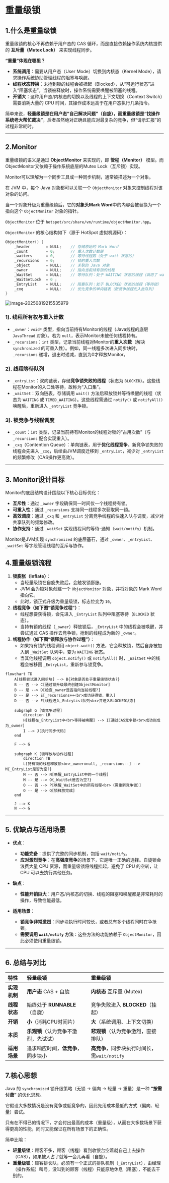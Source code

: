 # 重量级锁

## 1.什么是重量级锁

重量级锁的核心不再依赖于用户态的 CAS 循环，而是直接依赖操作系统内核提供的 **互斥量（Mutex Lock）** 来实现线程同步。

**“重量”体现在哪里？**

- **系统调用**：需要从用户态（User Mode）切换到内核态（Kernel Mode），请求操作系统协助管理线程的阻塞与唤醒。
- **线程状态转换**：未抢到锁的线程会被挂起（Blocked），从“可运行状态”进入“阻塞状态”。当锁被释放时，操作系统需要唤醒被阻塞的线程。
- **开销大**：这种用户态/内核态的切换以及线程的上下文切换（Context Switch）需要消耗大量的 CPU 时间，其操作成本远高于在用户态执行几条指令。

简单来说，**轻量级锁是在用户态“自己解决问题”（自旋），而重量级锁是“找操作系统老大帮忙裁决”**，后者虽然绝对正确且能应对最复杂的竞争，但“请示汇报”的过程非常耗时。

------

## 2.Monitor

重量级锁的语义是通过 **ObjectMonitor** 来实现的，即 **管程（Monitor）** 模型。⽽ObjectMonitor又依赖于操作系统底层的Mutex Lock（互斥锁）实现。

Monitor可以理解为⼀个同步⼯具或⼀种同步机制，通常被描述为⼀个对象。

在 JVM 中，每个 Java 对象都可以关联一个 `ObjectMonitor` 对象来控制线程对该对象的访问。

当一个对象升级为重量级锁后，它的**对象头Mark Word**中的内容会被替换为一个指向这个 `ObjectMonitor` 对象的指针。

`ObjectMonitor` 位于 `hotspot/src/share/vm/runtime/objectMonitor.hpp`。

`ObjectMonitor` 的核心结构如下（源于 HotSpot 虚拟机源码）：

```c++
ObjectMonitor() {
    _header       = NULL;    // 存储原始的 Mark Word
    _count        = 0;       // 重入次数计数器
    _waiters      = 0,       // 等待线程数（处于 wait 状态的）
    _recursions   = 0;       // 锁的重入次数
    _object       = NULL;    // 关联的 Java 对象
    _owner        = NULL;    // 指向当前持有锁的线程
    _WaitSet      = NULL;    // 等待队列：处于 WAITING 状态的线程（调用了 wait() 方法）
    _WaitSetLock  = 0 ;
    _EntryList    = NULL;    // 阻塞队列：处于 BLOCKED 状态的线程（等待锁）
    _cxq          = NULL:    // 优化竞争的单向链表（新竞争线程先入此队列）
}
```

![image-20250819215535979](assets/image-20250819215535979.png)

### 1). 线程所有权与重入计数  

- `_owner`：`void*` 类型，指向当前持有Monitor的线程（Java线程的底层 `JavaThread` 对象）。若为 `null`，表示Monitor未被任何线程持有。  
- `_recursions`：`int` 类型，记录当前线程对Monitor的**重入次数**（解决 `synchronized` 的可重入性）。例如，同一线程多次进入同步块时，`_recursions` 递增，退出时递减，直到为0才释放Monitor。  


### 2). 线程等待队列  

- `_entryList`：双向链表，存储**竞争锁失败的线程**（状态为 `BLOCKED`）。这些线程在Monitor的入口处等待，故称为“入口集”。  
- `_waitSet`：双向链表，存储调用 `wait()` 方法后释放锁并等待唤醒的线程（状态为 `WAITING` 或 `TIMED_WAITING`）。这些线程需通过 `notify()` 或 `notifyAll()` 唤醒后，重新进入 `_entryList` 竞争锁。  


### 3). 锁竞争与线程调度  

- `_count`：`int` 类型，记录当前持有Monitor的线程对锁的“占用次数”（与 `_recursions` 配合实现重入）。  
- `_cxq`（Contention Queue）：单向链表，用于**优化线程竞争**。新竞争锁失败的线程会先进入 `_cxq`，后续由JVM调度迁移到 `_entryList`，减少对 `_entryList` 的频繁修改（CAS操作更高效）。  

------

## 3. Monitor设计目标

Monitor的底层结构设计围绕以下核心目标优化：  

- **互斥性**：通过 `_owner` 字段确保同一时间仅一个线程持有锁。  
- **可重入性**：通过 `_recursions` 支持同一线程多次获取同一锁。  
- **高效调度**：通过 `_cxq` 和 `_entryList` 分离竞争线程的快速入队与调度，减少对共享队列的频繁修改。  
- **协作支持**：通过 `_waitSet` 实现线程间的等待-通知（`wait/notify`）机制。  

Monitor是JVM实现 `synchronized` 的底层基石，通过 `_owner`、`_entryList`、`_waitSet` 等字段管理线程的互斥与协作。

## 4.重量级锁流程

1. **锁膨胀（Inflate）**：
   - 当轻量级锁在自旋失败后，会触发锁膨胀。
   - JVM 会为锁对象创建一个 `ObjectMonitor` 对象，并将对象的 Mark Word 指向它。
   - 此时，锁正式升级为重量级锁，标志位变为 `10`。
2. **线程竞争（如下图“锁竞争过程”）**：
   - 线程想要获得锁，会先进入 `_EntryList` 队列中阻塞等待（`BLOCKED` 状态）。
   - 当持有锁的线程（`_owner`）释放锁后，`_EntryList` 中的线程会被唤醒，并尝试通过 CAS 操作去竞争锁，抢到的线程成为新的 `_owner`。
3. **线程协作（如下图“锁释放与协作过程”）**：
   - 如果持有锁的线程调用 `object.wait()` 方法，它会释放锁，然后自身被加入到 `_WaitSet` 队列中，变为 `WAITING` 状态。
   - 当其他线程调用 `object.notify()` 或 `notifyAll()` 时，`_WaitSet` 中的线程会被移回 `_EntryList`，重新参与锁竞争。

``` mermaid
flowchart TD
    A[线程尝试进入同步块] --> B{对象是否处于重量级锁状态?}
    B -- 否 --> C[通过锁升级最终创建ObjectMonitor]
    B -- 是 --> D[检查_owner是否指向当前线程?]
    D -- 是 --> E[_recursions++<br>成功获得锁，重入]
    D -- 否 --> F[线程进入_EntryList队列<br>并进入BLOCKED状态]

    subgraph G [锁竞争过程]
        direction LR
        H[线程在_EntryList中<br>等待被唤醒] --> I[通过CAS竞争锁<br>成功则成为_owner]
        I --> J[执行同步代码]
    end

    F --> G

    subgraph K [锁释放与协作过程]
        direction TB
        L[持有锁的线程释放锁<br>_owner=null, _recursions--] --> M{_EntryList是否为空?}
        M -- 否 --> N[唤醒_EntryList中的一个线程]
        M -- 是 --> O{_WaitSet是否为空?}
        O -- 否 --> P[唤醒_WaitSet中的所有线程<br>（需重新竞争锁）]
        O -- 是 --> Q[锁释放完成]
    end

    J --> K
    N --> G
```
------

## 5. 优缺点与适用场景

*   **优点**：
    *   **功能完备**：提供了完整的同步机制，包括 `wait/notify`。
    *   **应对激烈竞争**：在**高强度竞争**的场景下，它是唯一正确的选择。自旋锁会浪费大量 CPU 资源，而重量级锁将线程挂起，避免了 CPU 的空转，让 CPU 可以去执行其他任务。

*   **缺点**：
    *   **性能开销巨大**：用户态/内核态的切换、线程的阻塞和唤醒都是非常耗时的操作，导致性能最低。

*   **适用场景**：
    *   **锁竞争非常激烈**：同步块执行时间较长，或者总有多个线程同时在争抢锁。
    *   **需要调用 `wait/notify` 方法**：这些方法的功能依赖于 `ObjectMonitor`，因此必须使用重量级锁。

---

## 6. 总结与对比

| 特性         | 轻量级锁                             | 重量级锁                                      |
| :----------- | :----------------------------------- | :-------------------------------------------- |
| **实现机制** | **用户态** CAS + 自旋                | **内核态** 互斥量 (Mutex)                     |
| **线程状态** | 始终处于 **RUNNABLE**（自旋）        | 竞争失败进入 **BLOCKED**（挂起）              |
| **开销**     | **小**（消耗CPU时间片）              | **大**（系统调用、上下文切换）                |
| **本质**     | **乐观锁**（认为竞争不激烈，先试试） | **悲观锁**（认为竞争激烈，直接排队）          |
| **适用场景** | 追求响应时间，**低竞争**，同步块小   | **高竞争**，同步块执行时间长，需`wait/notify` |

## 7.核心思想

Java 的 `synchronized` 锁升级策略（无锁 -> 偏向 -> 轻量 -> 重量）是一种 **“按需付费”** 的优化思想。

它假设大多数情况是没有竞争或低竞争的，因此先用成本最低的方式（偏向、轻量）尝试。

只有在不得已的情况下，才会付出最高的成本（重量级），从而在大多数场景下获得更高的性能，同时又能保证在所有场景下的正确性。

简单比喻：

*   **轻量级锁**：顾客不多，顾客（线程）看到收银台空着就自己上去操作（CAS），如果被人占了就等一会儿再看（自旋）。
*   **重量级锁**：顾客排长队，必须有一个正式的排队机制（`_EntryList`），由经理（操作系统）叫号，没叫到的顾客（线程）只能原地休息（阻塞），不能去干别的。